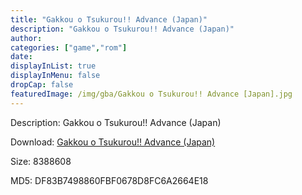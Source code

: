 ```yaml
---
title: "Gakkou o Tsukurou!! Advance (Japan)"
description: "Gakkou o Tsukurou!! Advance (Japan)"
author: 
categories: ["game","rom"]
date: 
displayInList: true
displayInMenu: false
dropCap: false
featuredImage: /img/gba/Gakkou o Tsukurou!! Advance [Japan].jpg
---
```


Description: Gakkou o Tsukurou!! Advance (Japan)

Download: <a style="text-decoration:underline;" href="https://mega.nz/#!aHQA0YRK!5jY76jtZNEXgADX9fvULEfDPqzXz8aZMAmD5d3FewBY" target = "_blank" rel = "nofollow" > Gakkou o Tsukurou!! Advance (Japan)</a>

Size: 8388608

MD5: DF83B7498860FBF0678D8FC6A2664E18

